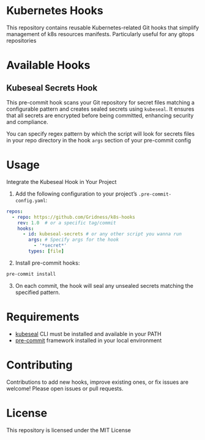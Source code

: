 # Kubernetes Hooks
This repository contains reusable Kubernetes-related Git hooks that simplify management of k8s resources manifests. Particularly useful for any gitops repositories

# Available Hooks
## Kubeseal Secrets Hook
This pre-commit hook scans your Git repository for secret files matching a configurable pattern and creates sealed secrets using `kubeseal`. It ensures that all secrets are encrypted before being committed, enhancing security and compliance.

You can specify regex pattern by which the script will look for secrets files in your repo directory in the hook `args` section of your pre-commit config

# Usage
Integrate the Kubeseal Hook in Your Project

1. Add the following configuration to your project’s `.pre-commit-config.yaml`:
```yaml
repos:
  - repo: https://github.com/Gridness/k8s-hooks
    rev: 1.0  # or a specific tag/commit
    hooks:
      - id: kubeseal-secrets # or any other script you wanna run
        args: # Specify args for the hook
          - '*secret*'
        types: [file]
```
2. Install pre-commit hooks:
```bash
pre-commit install
```
3. On each commit, the hook will seal any unsealed secrets matching the specified pattern.

# Requirements
- [kubeseal](https://github.com/bitnami-labs/sealed-secrets) CLI must be installed and available in your PATH
- [pre-commit](https://pre-commit.com/) framework installed in your local environment

# Contributing
Contributions to add new hooks, improve existing ones, or fix issues are welcome! Please open issues or pull requests.

# License
This repository is licensed under the MIT License
